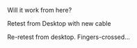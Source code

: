 Will it work from here?

Retest from Desktop with new cable


Re-retest from desktop. Fingers-crossed...
